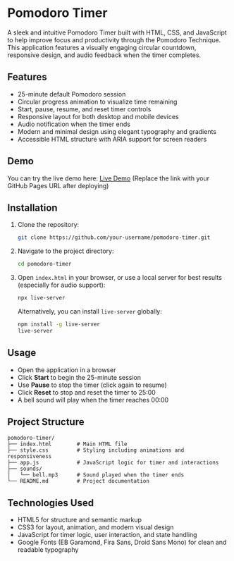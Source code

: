 # Pomodoro Timer

A sleek and intuitive Pomodoro Timer built with HTML, CSS, and JavaScript to help improve focus and productivity through the Pomodoro Technique. This application features a visually engaging circular countdown, responsive design, and audio feedback when the timer completes.

## Features

* 25-minute default Pomodoro session
* Circular progress animation to visualize time remaining
* Start, pause, resume, and reset timer controls
* Responsive layout for both desktop and mobile devices
* Audio notification when the timer ends
* Modern and minimal design using elegant typography and gradients
* Accessible HTML structure with ARIA support for screen readers

## Demo

You can try the live demo here:
[Live Demo](https://your-username.github.io/pomodoro-timer)
(Replace the link with your GitHub Pages URL after deploying)

## Installation

1. Clone the repository:

   ```bash
   git clone https://github.com/your-username/pomodoro-timer.git
   ```

2. Navigate to the project directory:

   ```bash
   cd pomodoro-timer
   ```

3. Open `index.html` in your browser, or use a local server for best results (especially for audio support):

   ```bash
   npx live-server
   ```

   Alternatively, you can install `live-server` globally:

   ```bash
   npm install -g live-server
   live-server
   ```

## Usage

* Open the application in a browser
* Click **Start** to begin the 25-minute session
* Use **Pause** to stop the timer (click again to resume)
* Click **Reset** to stop and reset the timer to 25:00
* A bell sound will play when the timer reaches 00:00

## Project Structure

```
pomodoro-timer/
├── index.html        # Main HTML file
├── style.css         # Styling including animations and responsiveness
├── app.js            # JavaScript logic for timer and interactions
├── sounds/
│   └── bell.mp3      # Sound played when the timer ends
└── README.md         # Project documentation
```

## Technologies Used

* HTML5 for structure and semantic markup
* CSS3 for layout, animation, and modern visual design
* JavaScript for timer logic, user interaction, and state handling
* Google Fonts (EB Garamond, Fira Sans, Droid Sans Mono) for clean and readable typography
